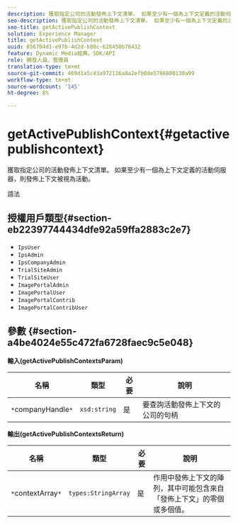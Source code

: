 ```yaml
---
description: 獲取指定公司的活動發佈上下文清單。 如果至少有一個為上下文定義的活動伺服器，則發佈上下文被視為活動。
seo-description: 獲取指定公司的活動發佈上下文清單。 如果至少有一個為上下文定義的活動伺服器，則發佈上下文被視為活動。
seo-title: getActivePublishContext
solution: Experience Manager
title: getActivePublishContext
uuid: 856704d1-e97b-4d2d-b80c-620450b78432
feature: Dynamic Media經典，SDK/API
role: 開發人員、管理員
translation-type: tm+mt
source-git-commit: 469d1a5c43a972116a8a2efb0de5708800130a99
workflow-type: tm+mt
source-wordcount: '145'
ht-degree: 8%

---
```



# getActivePublishContext{#getactivepublishcontext}

獲取指定公司的活動發佈上下文清單。 如果至少有一個為上下文定義的活動伺服器，則發佈上下文被視為活動。

語法

## 授權用戶類型{#section-eb22397744434dfe92a59ffa2883c2e7}

* `IpsUser`
* `IpsAdmin`
* `IpsCompanyAdmin`
* `TrialSiteAdmin`
* `TrialSiteUser`
* `ImagePortalAdmin`
* `ImagePortalUser`
* `ImagePortalContrib`
* `ImagePortalContribUser`

## 參數 {#section-a4be4024e55c472fa6728faec9c5e048}

**輸入(getActivePublishContextsParam)**

| 名稱 | 類型 | 必要 | 說明 |
|---|---|---|---|
| `*`companyHandle`*` | `xsd:string` | 是 | 要查詢活動發佈上下文的公司的句柄 |

**輸出(getActivePublishContextsReturn)**

| 名稱 | 類型 | 必要 | 說明 |
|---|---|---|---|
| `*`contextArray`*` | `types:StringArray` | 是 | 作用中發佈上下文的陣列，其中可能包含來自「發佈上下文」的零個或多個值。 |

